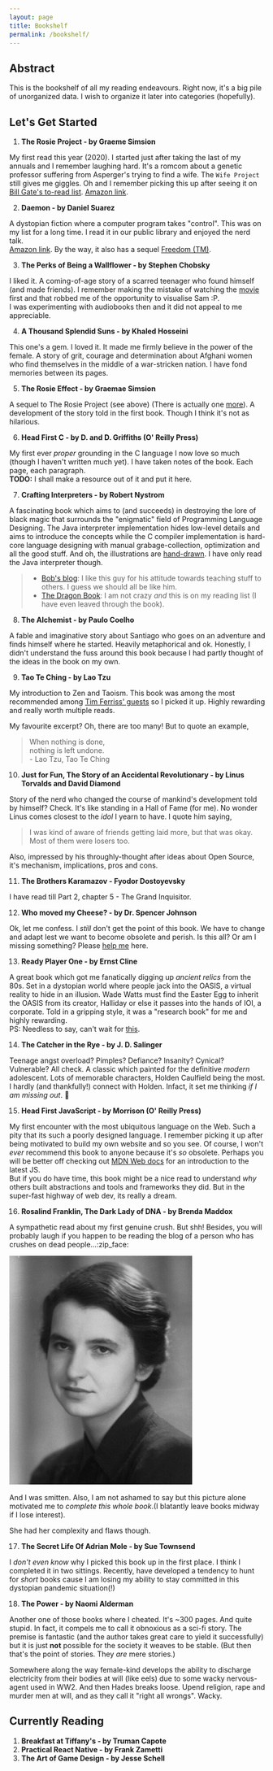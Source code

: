 ```yaml
---
layout: page
title: Bookshelf
permalink: /bookshelf/
---
```


## Abstract   

This is the bookshelf of all my reading endeavours. Right now, it's a big pile of unorganized data. I wish to organize it later into categories (hopefully). 

## Let's Get Started 

<!-- Add an amazon link to the book -->
1. **The Rosie Project - by Graeme Simsion**

<!-- Add quote from the book -->
My first read this year (2020). I started just after taking the last of my annuals and I remember laughing hard. It's a romcom about a genetic professor suffering from Asperger's trying to find a wife. The `Wife Project` still gives me giggles. Oh and I remember picking this up after seeing it on [Bill Gate's to-read list][gates_read_list].
[Amazon link](https://www.amazon.com/Rosie-Project-Novel-Tillman-Book-ebook/dp/B00BSBR9N6).

2. **Daemon - by Daniel Suarez**

A dystopian fiction where a computer program takes "control". This was on my list for a long time. I read it in our public library and enjoyed the nerd talk.    
[Amazon link](https://www.amazon.com/Daemon-Daniel-Suarez-ebook/dp/B003QP4NPE). By the way, it also has a sequel [Freedom (TM)](https://www.goodreads.com/book/show/8488830-freedom).  

3. **The Perks of Being a Wallflower - by Stephen Chobsky**

I liked it. A coming-of-age story of a scarred teenager who found himself (and made friends). I remember making the mistake of watching the [movie][wallflower] first and that robbed me of the opportunity to visualise Sam :P.   
I was experimenting with audiobooks then and it did not appeal to me appreciable.   

4. **A Thousand Splendid Suns - by Khaled Hosseini**

This one's a gem. I loved it. It made me firmly believe in the power of the female. A story of grit, courage and determination about Afghani women who find themselves in the middle of a war-stricken nation. I have fond memories between its pages. 

5. **The Rosie Effect - by Graemae Simsion**

A sequel to The Rosie Project (see above) (There is actually one [more][rosie_result]). A development of the story told in the first book. Though I think it's not as hilarious.  

6. **Head First C - by D. and D. Griffiths (O' Reilly Press)**

My first ever _proper_ grounding in the C language I now love so much (though I haven't written much yet). I have taken notes of the book. Each page, each paragraph.   
**TODO:** I shall make a resource out of it and put it here.   

7. **Crafting Interpreters - by Robert Nystrom**

A fascinating book which aims to (and succeeds) in destroying the lore of black magic that surrounds the "enigmatic" field of Programming Language Designing. The Java interpreter implementation hides low-level details and aims to introduce the concepts while the C compiler implementation is hard-core language designing with manual grabage-collection, optimization and all the good stuff. And oh, the illustrations are [hand-drawn][bob_blog]. I have only read the Java interpreter though.  

<!-- Google Nested list how-to? -->
> * [Bob's blog][bob_blog]: I like this guy for his attitude towards teaching stuff to others. I guess we should all be like him.  
> * [The Dragon Book][dragon_book]: I am not crazy _and_ this is on my reading list (I have even leaved through the book).

8. **The Alchemist - by Paulo Coelho**

A fable and imaginative story about Santiago who goes on an adventure and finds himself where he started. Heavily metaphorical and ok. Honestly, I didn't understand the fuss around this book because I had partly thought of the ideas in the book on my own.   

9. **Tao Te Ching - by Lao Tzu**

My introduction to Zen and Taoism. This book was among the most recommended among [Tim Ferriss' guests][ferriss_guest] so I picked it up. Highly rewarding and really worth multiple reads.   

My favourite excerpt? Oh, there are too many! But to quote an example,
 <!-- Look up this quote and add the correct quote here  -->      
> When nothing is done,    
> nothing is left undone.   
> \- Lao Tzu, Tao Te Ching  

10. **Just for Fun, The Story of an Accidental Revolutionary - by Linus Torvalds and David Diamond**

Story of the nerd who changed the course of mankind's development told by himself? Check. It's like standing in a Hall of Fame (for me). No wonder Linus comes closest to the _idol_ I yearn to have. I quote him saying, 
<!-- Refer to quote from book and add here -->
> I was kind of aware of friends getting laid more, but that was okay.   
Most of them were losers too. 

Also, impressed by his throughly-thought after ideas about Open Source, it's mechanism, implications, pros and cons.   

11. **The Brothers Karamazov - Fyodor Dostoyevsky**

I have read till Part 2, chapter 5 - The Grand Inquisitor.  

12. **Who moved my Cheese? - by Dr. Spencer Johnson**

Ok, let me confess. I _still_ don't get the point of this book. We have to change and adapt lest we want to become obsolete and perish. Is this all? Or am I missing something? Please [help me](/) here.   

13. **Ready Player One - by Ernst Cline**

A great book which got me fanatically digging up _ancient relics_ from the 80s. Set in a dystopian world where people jack into the OASIS, a virtual reality to hide in an illusion. Wade Watts must find the Easter Egg to inherit the OASIS from its creator, Halliday or else it passes into the hands of IOI, a corporate. Told in a gripping style, it was a "research book" for me and highly rewarding.   
PS: Needless to say, can't wait for [this][announcement_rp2].   

14. **The Catcher in the Rye - by J. D. Salinger**

Teenage angst overload? Pimples? Defiance? Insanity? Cynical? Vulnerable? All check. A classic which painted for the definitive _modern_ adolescent. Lots of memorable characters, Holden Caulfield being the most. I hardly (and thankfully!) connect with Holden. Infact, it set me thinking _if I am missing out_. :shrug:   

15. **Head First JavaScript - by Morrison (O' Reilly Press)**

My first encounter with the most ubiquitous language on the Web. Such a pity that its such a poorly designed language. I remember picking it up after being motivated to build my own website and so you see. Of course, I won't _ever_ recommend this book to anyone because it's _so_ obsolete. Perhaps you will be better off checking out [MDN Web docs][mdn_web_doc] for an introduction to the latest JS.   
But if you do have time, this book might be a nice read to understand _why_ others built abstractions and tools and frameworks they did. But in the super-fast highway of web dev, its really a dream.    

16. **Rosalind Franklin, The Dark Lady of DNA - by Brenda Maddox**

A sympathetic read about my first genuine crush. But shh! Besides, you will probably laugh if you happen to be reading the blog of a person who has crushes on dead people...:zip_face:   

<!-- Link "that" image of Rosalind Franklin -->
![Dreamy "Rosy"](/assets/images/rosalind-franklin-medium.jpg)     

And I was smitten. Also, I am not ashamed to say but this picture alone motivated me to _complete this whole book_.(I blatantly leave books midway if I lose interest).  

She had her complexity and flaws though.   

17. **The Secret Life Of Adrian Mole - by Sue Townsend**

I _don't even know_ why I picked this book up in the first place. I think I completed it in two sittings. Recently, have developed a tendency to hunt for _short_ books cause I am losing my ability to stay committed in this dystopian pandemic situation(!)  

18. **The Power - by Naomi Alderman**

Another one of those books where I cheated. It's ~300 pages. And quite stupid. In fact, it compels me to call it obnoxious as a sci-fi story. The premise is fantastic (and the author takes great care to yield it successfully) but it is just **not** possible for the society it weaves to be stable. (But then that's the point of stories. They _are_ mere stories.) 

Somewhere along the way female-kind develops the ability to discharge electricity from their bodies at will (like eels) due to some wacky nervous-agent used in WW2. And then Hades breaks loose. Upend religion, rape and murder men at will, and as they call it "right all wrongs". Wacky.    

## Currently Reading   

1. **Breakfast at Tiffany's - by Truman Capote**
2. **Practical React Native - by Frank Zametti**  
3. **The Art of Game Design - by Jesse Schell**

[gates_read_list]: https://youtu.be/a47dqygseGo
[wallflower]: https://www.imdb.com/title/tt1659337/
[rosie_result]: https://www.goodreads.com/book/show/41018628-the-rosie-result
[bob_blog]: http://journal.stuffwithstuff.com/
[dragon_book]: https://en.wikipedia.org/wiki/Compilers:_Principles,_Techniques,_and_Tools
[ferriss_guest]: https://toolsoftitans.com/
[announcement_rp2]: https://deadline.com/2020/07/ready-player-two-sequel-novel-ernest-cline-november-publication-date-1202980261/
[mdn_web_doc]: https://developer.mozilla.org/en-US/docs/Learn
